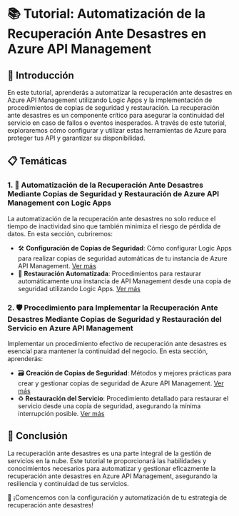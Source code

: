 # 📚 Tutorial: Automatización de la Recuperación Ante Desastres en Azure API Management

## 🌟 Introducción

En este tutorial, aprenderás a automatizar la recuperación ante desastres en Azure API Management utilizando Logic Apps y la implementación de procedimientos de copias de seguridad y restauración. La recuperación ante desastres es un componente crítico para asegurar la continuidad del servicio en caso de fallos o eventos inesperados. A través de este tutorial, exploraremos cómo configurar y utilizar estas herramientas de Azure para proteger tus API y garantizar su disponibilidad.

## 📋 Temáticas

### 1. 🤖 Automatización de la Recuperación Ante Desastres Mediante Copias de Seguridad y Restauración de Azure API Management con Logic Apps

La automatización de la recuperación ante desastres no solo reduce el tiempo de inactividad sino que también minimiza el riesgo de pérdida de datos. En esta sección, cubriremos:


- 🛠️ **Configuración de Copias de Seguridad**: Cómo configurar Logic Apps para realizar copias de seguridad automáticas de tu instancia de Azure API Management. [Ver más](https://github.com/sordonezr/BackupRestoreApim/blob/main/backup-restore-logicapps.md)
- 🔄 **Restauración Automatizada**: Procedimientos para restaurar automáticamente una instancia de API Management desde una copia de seguridad utilizando Logic Apps. [Ver más](https://github.com/sordonezr/BackupRestoreApim/blob/main/backup-restore-logicapps.md)

### 2. 🛡️ Procedimiento para Implementar la Recuperación Ante Desastres Mediante Copias de Seguridad y Restauración del Servicio en Azure API Management

Implementar un procedimiento efectivo de recuperación ante desastres es esencial para mantener la continuidad del negocio. En esta sección, aprenderás:

- 🗃️ **Creación de Copias de Seguridad**: Métodos y mejores prácticas para crear y gestionar copias de seguridad de Azure API Management. [Ver más](https://github.com/sordonezr/BackupRestoreApim/blob/main/backup-restore-powershell.md)
- ♻️ **Restauración del Servicio**: Procedimiento detallado para restaurar el servicio desde una copia de seguridad, asegurando la mínima interrupción posible. [Ver más](https://github.com/sordonezr/BackupRestoreApim/blob/main/backup-restore-powershell.md)


## 🎯 Conclusión

La recuperación ante desastres es una parte integral de la gestión de servicios en la nube. Este tutorial te proporcionará las habilidades y conocimientos necesarios para automatizar y gestionar eficazmente la recuperación ante desastres en Azure API Management, asegurando la resiliencia y continuidad de tus servicios.

🚀 ¡Comencemos con la configuración y automatización de tu estrategia de recuperación ante desastres!
